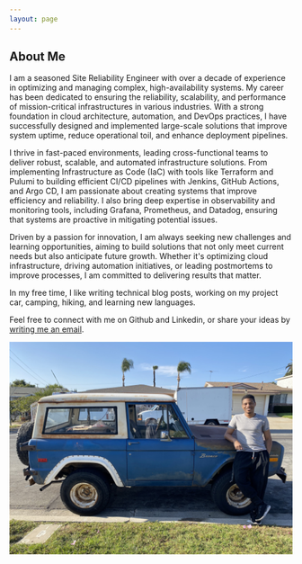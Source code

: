 ```yaml
---
layout: page
---
```


## About Me
I am a seasoned Site Reliability Engineer with over a decade of experience in optimizing and managing complex, high-availability systems. My career has been dedicated to ensuring the reliability, scalability, and performance of mission-critical infrastructures in various industries. With a strong foundation in cloud architecture, automation, and DevOps practices, I have successfully designed and implemented large-scale solutions that improve system uptime, reduce operational toil, and enhance deployment pipelines.

I thrive in fast-paced environments, leading cross-functional teams to deliver robust, scalable, and automated infrastructure solutions. From implementing Infrastructure as Code (IaC) with tools like Terraform and Pulumi to building efficient CI/CD pipelines with Jenkins, GitHub Actions, and Argo CD, I am passionate about creating systems that improve efficiency and reliability. I also bring deep expertise in observability and monitoring tools, including Grafana, Prometheus, and Datadog, ensuring that systems are proactive in mitigating potential issues.

Driven by a passion for innovation, I am always seeking new challenges and learning opportunities, aiming to build solutions that not only meet current needs but also anticipate future growth. Whether it's optimizing cloud infrastructure, driving automation initiatives, or leading postmortems to improve processes, I am committed to delivering results that matter.

In my free time, I like writing technical blog posts, working on my project car, camping, hiking, and learning new languages.

Feel free to connect with me on Github and Linkedin, or share your ideas by [writing me an email](mailto:clyde.hill.3rd@gmail.com). 

![Clyde](https://raw.githubusercontent.com/ReverendHill/hillspace.github.io/refs/heads/main/static/img/clydeBronco1.jpg)
